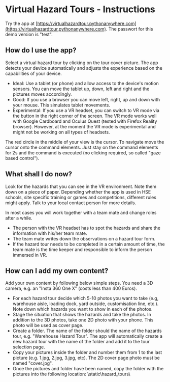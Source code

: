 # Virtual Hazard Tours - Instructions

Try the app at [https://virtualhazardtour.pythonanywhere.com](https://virtualhazardtour.pythonanywhere.com). The passwort for this demo version is "test".

## How do I use the app?
Select a virtual hazard tour by clicking on the tour cover picture. The app detects your device automatically and adjusts the experience based on the capabilities of your device.

* Ideal: Use a tablet (or phone) and allow access to the device's motion sensors. You can move the tablet up, down, left and right and the pictures moves accordingly.
* Good: If you use a browser you can move left, right, up and down with your mouse. This simulates tablet movements.
* Experimental: If you use a VR headset, you can switch to VR mode via the button in the right corner of the screen. The VR mode works well with Google Cardboard and Oculus Quest (tested with Firefox Reality browser). However, at the moment the VR mode is experimental and might not be working on all types of headsets.

The red circle in the middle of your view is the cursor. To navigate move the cursor onto the command elements. Just stay on the command elements for 2s and the command is executed (no clicking required, so called "gaze based control").

## What shall I do now?
Look for the hazards that you can see in the VR environment. Note them down on a piece of paper. Depending whether the app is used in HSE schools, site specific training or games and competitions, different rules might apply. Talk to your local contact person for more details.

In most cases you will work together with a team mate and change roles after a while.

* The person with the VR headset has to spot the hazards and share the information with his/her team mate.
* The team mate writes down the observations on a hazard tour form.
* If the hazard tour needs to be completed in a certain amount of time, the team mate is the time keeper and responsible to inform the person immersed in VR.

## How can I add my own content?
Add your own content by following below simple steps. You need a 3D camera, e.g. an "Insta 360 One X" (costs less than 400 Euros).

* For each hazard tour decide which 5-10 photos you want to take (e.g, warehouse aisle, loading dock, yard outside, customisation line, etc.). Note down which hazards you want to show in each of the photos.
* Stage the situation that shows the hazards and take the photos. In addition to the 3D photos, take one 2D photo with your phone. This photo will be used as cover page.
* Create a folder. The name of the folder should the name of the hazards tour, e.g. "Warehouse Hazard Tour". The app will automatically create a new hazard tour with the name of the folder and add it to the tour selection page.
* Copy your pictures inside the folder and number them from 1 to the last picture (e.g. 1.jpg, 2.jpg, 3.jpg, etc). The 2D cover page photo must be named "cover.jpg".
* Once the pictures and folder have been named, copy the folder with the pictures into the following location: \static\hazard_tours\

